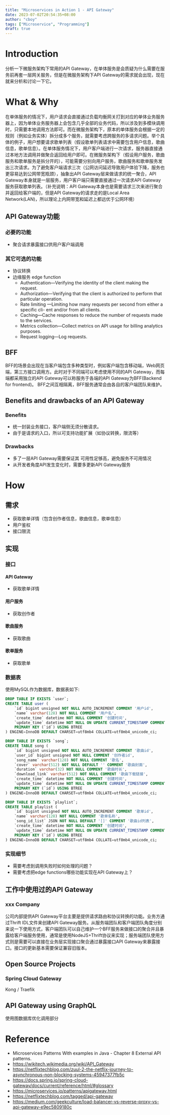 ```yaml
---
title: "Microservices in Action 1 - API Gateway"
date: 2023-07-02T20:54:35+08:00
author: "cboy"
tags: ["Microservice", "Programming"]
draft: true
---
```

# Introduction
分析一下微服务架构下常用的API Gateway，在单体服务是会质疑为什么需要在服务前再套一层网关服务，但是在微服务架构下API Gateway的需求就会出现，现在就来分析和讨论一下它。
# What & Why
在单体服务的情况下，用户请求会直接通过负载均衡网关打到对应的单体业务服务器上，因为单体业务服务器上会包含几乎全部的业务代码，所以涉及到多模块调用时，只需要本地调用方法即可。而在微服务架构下，原本的单体服务会根据一定的规则（例如业务实体）拆分成多个服务，就需要考虑跨服务的多请求问题。举个具体的例子，用户想要请求歌单列表（假设歌单列表请求中需要包含用户信息，歌曲信息，歌单信息）。在单体服务情况下，用户客户端进行一次请求，服务器直接通过本地方法调用并做聚合返回给用户即可。在微服务架构下（假设用户服务，歌曲服务和歌单服务是拆分开的），可能需要分别向用户服务，歌曲服务和歌单服务发出三次请求。为了避免客户端请求三次（公网访问延迟导致用户体验下降，服务也更容易达到公网带宽瓶颈），抽象出API Gateway层来做请求的统一聚合，API Gateway本身就是一层服务，用户客户端只需要直接通过一次请求API Gateway服务获取歌单列表。（补充说明：API Gateway本身也是需要请求三次来进行聚合并返回给客户端的，但是API Gateway的请求走的是Local Area Network(LAN)，所以理论上内网带宽和延迟上都远优于公网环境）
## API Gateway功能
### 必要的功能
- 聚合请求暴露接口供用户客户端调用 
### 其它可选的功能
- 协议转换
- 边缘服务 edge function
  - Authentication—Verifying the identity of the client making the request.
  - Authorization—Verifying that the client is authorized to perform that particular
  operation.
  - Rate limiting —Limiting how many requests per second from either a specific cli-
  ent and/or from all clients.
  - Caching—Cache responses to reduce the number of requests made to the services.
  - Metrics collection—Collect metrics on API usage for billing analytics purposes.
  - Request logging—Log requests.
## BFF
BFF的场景会出现在当客户端包含多种类型时，例如客户端包含移动端，Web网页端，第三方接口调用方。此时对于不同端可以考虑使用不同的API Gateway，而每端都采用独立的API Gateway可以称服务于各端的API Gateway为BFF(Backend for frontend)。
BFF之间互相隔离，BFF服务通常会由各自的客户端团队来维护。
## Benefits and drawbacks of an API Gateway
### Benefits
   - 统一封装业务接口，客户端侧无须分散请求。
   - 由于是请求的入口，所以可支持功能扩展（如协议转换，限流等）
### Drawbacks
   - 多了一层API Gateway需要保证其 可用性足够高，避免服务不可用情况
   - 从开发者角度API发生变化时，需要多更新API Gateway服务
# How 
## 需求
- 获取歌单详情（包含创作者信息，歌曲信息，歌单信息）
- 用户鉴权
- 接口限流
## 实现
### 接口
#### API Gateway
- 获取歌单详情
#### 用户服务
- 获取创作者
#### 歌曲服务
- 获取歌曲
#### 歌单服务
- 获取歌单
### 数据表
使用MySQL作为数据库，数据表如下:
```sql
DROP TABLE IF EXISTS `user`;
CREATE TABLE user (
    `id` bigint unsigned NOT NULL AUTO_INCREMENT COMMENT '用户id',
    `name` varchar(128) NOT NULL COMMENT '用户名',
    `create_time` datetime NOT NULL COMMENT '创建时间',
    `update_time` datetime NOT NULL ON UPDATE CURRENT_TIMESTAMP COMMENT '更新时间',
    PRIMARY KEY (`id`) USING BTREE
) ENGINE=InnoDB DEFAULT CHARSET=utf8mb4 COLLATE=utf8mb4_unicode_ci;

DROP TABLE IF EXISTS `song`;
CREATE TABLE song (
    `id` bigint unsigned NOT NULL AUTO_INCREMENT COMMENT '歌曲id',
    `user_id` bigint unsigned NOT NULL COMMENT '创作者id',
    `song_name` varchar(128) NOT NULL COMMENT '歌名',
    `cover` varchar(512) NOT NULL DEFAULT '' COMMENT '歌曲封面',
    `duration` varchar(32) NOT NULL COMMENT '歌曲时长',
    `download_link` varchar(512) NOT NULL COMMENT '歌曲下载链接',
    `create_time` datetime NOT NULL COMMENT '创建时间',
    `update_time` datetime NOT NULL ON UPDATE CURRENT_TIMESTAMP COMMENT '更新时间',
    PRIMARY KEY (`id`) USING BTREE
) ENGINE=InnoDB DEFAULT CHARSET=utf8mb4 COLLATE=utf8mb4_unicode_ci;

DROP TABLE IF EXISTS `playlist`;
CREATE TABLE playlist (
    `id` bigint unsigned NOT NULL AUTO_INCREMENT COMMENT '歌单id',
    `name` varchar(128) NOT NULL COMMENT '歌单名称',
    `song_id_list` JSON NOT NULL DEFAULT '[]' COMMENT '歌曲id列表',
    `create_time` datetime NOT NULL COMMENT '创建时间',
    `update_time` datetime NOT NULL ON UPDATE CURRENT_TIMESTAMP COMMENT '更新时间',
    PRIMARY KEY (`id`) USING BTREE
) ENGINE=InnoDB DEFAULT CHARSET=utf8mb4 COLLATE=utf8mb4_unicode_ci;
```
### 实现细节
- 需要考虑到调用失败时如何处理的问题？
- 需要考虑把edge functions哪些功能实现在API Gateway上？

## 工作中使用过的API Gateway
### xxx Company
公司内部提供API Gateway平台主要是提供请求路由和协议转换的功能。业务方通过Thrift IDL文件来创建API Gateway服务。从服务端团队和客户端团队角度分别来说一下使用方式，客户端团队可以自己维护一个BFF服务来做接口的聚合并且暴露给客户端服务使用，通常是使用NodeJS+Thrift协议来实现；服务端团队使用方式则是需要可以直接在业务层实现接口聚合通过暴露接口API Gateway来暴露接口。接口的更新基本需要保证兼容旧版本。
## Open Source Projects
### Spring Cloud Gateway
Kong / Traefik

## API Gateway using GraphQL
使用图数据库优化调用部分

# Reference
- Microservices Patterns With examples in Java - Chapter 8 External API patterns.
- https://wikitech.wikimedia.org/wiki/API_Gateway
- https://netflixtechblog.com/zuul-2-the-netflix-journey-to-asynchronous-non-blocking-systems-45947377fb5c
- https://docs.spring.io/spring-cloud-gateway/docs/current/reference/html/#glossary
- https://microservices.io/patterns/apigateway.html
- https://netflixtechblog.com/tagged/api-gateway
- https://medium.com/geekculture/load-balancer-vs-reverse-proxy-vs-api-gateway-e9ec5809180c